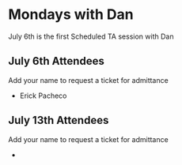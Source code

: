 # Mondays with Dan

July 6th is the first Scheduled TA session with Dan

## July 6th Attendees

Add your name to request a ticket for admittance

 - Erick Pacheco

 ## July 13th Attendees

Add your name to request a ticket for admittance

 -
 